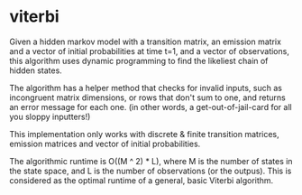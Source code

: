 # viterbi

Given a hidden markov model with a transition matrix, an emission matrix and a vector of initial probabilities at time t=1, and a vector of observations, this algorithm uses dynamic programming to find the likeliest chain of hidden states.

The algorithm has a helper method that checks for invalid inputs, such as incongruent matrix dimensions, or rows that don't sum to one, and returns an error message for each one. (in other words, a get-out-of-jail-card for all you sloppy inputters!)

This implementation only works with discrete & finite transition matrices, emission matrices and vector of initial probabilities.

The algorithmic runtime is O((M ^ 2) * L), where M is the number of states in the state space, and L is the number of observations (or the outpus). This is considered as the optimal runtime of a general, basic Viterbi algorithm.
